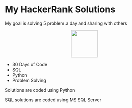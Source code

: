 # My HackerRank Solutions
 My goal is solving 5 problem a day and sharing with others
 <p align="center">
    <a href="https://www.hackerrank.com/doganaktarr">
        <img height=85 src="https://d3keuzeb2crhkn.cloudfront.net/hackerrank/assets/styleguide/logo_wordmark-f5c5eb61ab0a154c3ed9eda24d0b9e31.svg">
    </a>
</p>

* 30 Days of Code
* SQL
* Python
* Problem Solving

Solutions are coded using Python

SQL solutions are coded using MS SQL Server
